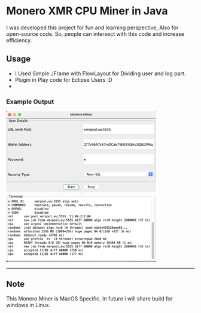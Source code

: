 # Monero XMR CPU Miner in Java

I was developed this project for fun and learning perspective, Also for open-source code. So, people can intersect with this code and increase efficiency.

## Usage

- I Used Simple JFrame with FlowLayout for Dividing user and log part.
- Plugin in Play code for Eclipse Users :D
- 

### Example Output

<img src="./resources/screenshot.png" width="400" />

---

## Note

This Monero Miner is MacOS Specific. In future i will share build for windows in Linux.
